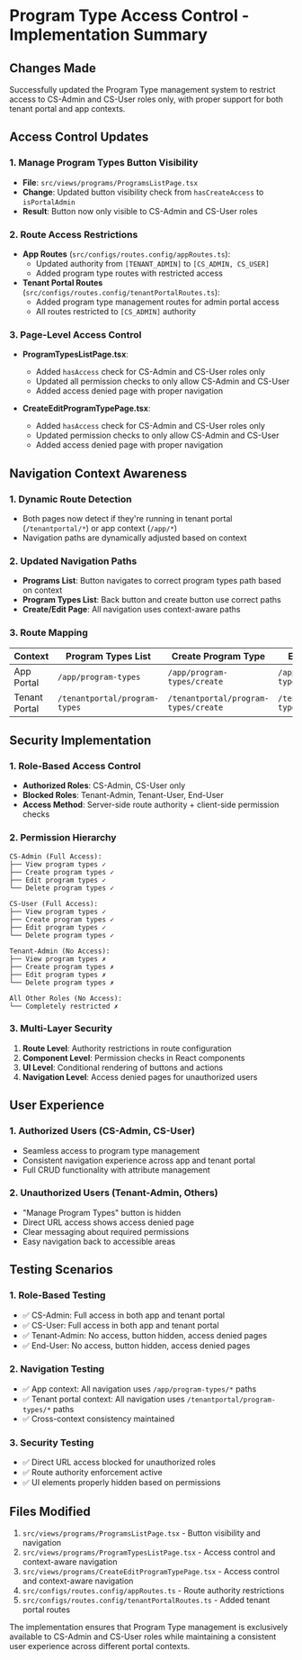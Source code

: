 # Program Type Access Control - Implementation Summary

## Changes Made

Successfully updated the Program Type management system to restrict access to CS-Admin and CS-User roles only, with proper support for both tenant portal and app contexts.

## Access Control Updates

### 1. Manage Program Types Button Visibility

-   **File**: `src/views/programs/ProgramsListPage.tsx`
-   **Change**: Updated button visibility check from `hasCreateAccess` to `isPortalAdmin`
-   **Result**: Button now only visible to CS-Admin and CS-User roles

### 2. Route Access Restrictions

-   **App Routes** (`src/configs/routes.config/appRoutes.ts`):
    -   Updated authority from `[TENANT_ADMIN]` to `[CS_ADMIN, CS_USER]`
    -   Added program type routes with restricted access
-   **Tenant Portal Routes** (`src/configs/routes.config/tenantPortalRoutes.ts`):
    -   Added program type management routes for admin portal access
    -   All routes restricted to `[CS_ADMIN]` authority

### 3. Page-Level Access Control

-   **ProgramTypesListPage.tsx**:

    -   Added `hasAccess` check for CS-Admin and CS-User roles only
    -   Updated all permission checks to only allow CS-Admin and CS-User
    -   Added access denied page with proper navigation

-   **CreateEditProgramTypePage.tsx**:
    -   Added `hasAccess` check for CS-Admin and CS-User roles only
    -   Updated permission checks to only allow CS-Admin and CS-User
    -   Added access denied page with proper navigation

## Navigation Context Awareness

### 1. Dynamic Route Detection

-   Both pages now detect if they're running in tenant portal (`/tenantportal/*`) or app context (`/app/*`)
-   Navigation paths are dynamically adjusted based on context

### 2. Updated Navigation Paths

-   **Programs List**: Button navigates to correct program types path based on context
-   **Program Types List**: Back button and create button use correct paths
-   **Create/Edit Page**: All navigation uses context-aware paths

### 3. Route Mapping

| Context       | Program Types List            | Create Program Type                  | Edit Program Type                      |
| ------------- | ----------------------------- | ------------------------------------ | -------------------------------------- |
| App Portal    | `/app/program-types`          | `/app/program-types/create`          | `/app/program-types/edit/:id`          |
| Tenant Portal | `/tenantportal/program-types` | `/tenantportal/program-types/create` | `/tenantportal/program-types/edit/:id` |

## Security Implementation

### 1. Role-Based Access Control

-   **Authorized Roles**: CS-Admin, CS-User only
-   **Blocked Roles**: Tenant-Admin, Tenant-User, End-User
-   **Access Method**: Server-side route authority + client-side permission checks

### 2. Permission Hierarchy

```
CS-Admin (Full Access):
├── View program types ✓
├── Create program types ✓
├── Edit program types ✓
└── Delete program types ✓

CS-User (Full Access):
├── View program types ✓
├── Create program types ✓
├── Edit program types ✓
└── Delete program types ✓

Tenant-Admin (No Access):
├── View program types ✗
├── Create program types ✗
├── Edit program types ✗
└── Delete program types ✗

All Other Roles (No Access):
└── Completely restricted ✗
```

### 3. Multi-Layer Security

1. **Route Level**: Authority restrictions in route configuration
2. **Component Level**: Permission checks in React components
3. **UI Level**: Conditional rendering of buttons and actions
4. **Navigation Level**: Access denied pages for unauthorized users

## User Experience

### 1. Authorized Users (CS-Admin, CS-User)

-   Seamless access to program type management
-   Consistent navigation experience across app and tenant portal
-   Full CRUD functionality with attribute management

### 2. Unauthorized Users (Tenant-Admin, Others)

-   "Manage Program Types" button is hidden
-   Direct URL access shows access denied page
-   Clear messaging about required permissions
-   Easy navigation back to accessible areas

## Testing Scenarios

### 1. Role-Based Testing

-   ✅ CS-Admin: Full access in both app and tenant portal
-   ✅ CS-User: Full access in both app and tenant portal
-   ✅ Tenant-Admin: No access, button hidden, access denied pages
-   ✅ End-User: No access, button hidden, access denied pages

### 2. Navigation Testing

-   ✅ App context: All navigation uses `/app/program-types/*` paths
-   ✅ Tenant portal context: All navigation uses `/tenantportal/program-types/*` paths
-   ✅ Cross-context consistency maintained

### 3. Security Testing

-   ✅ Direct URL access blocked for unauthorized roles
-   ✅ Route authority enforcement active
-   ✅ UI elements properly hidden based on permissions

## Files Modified

1. `src/views/programs/ProgramsListPage.tsx` - Button visibility and navigation
2. `src/views/programs/ProgramTypesListPage.tsx` - Access control and context-aware navigation
3. `src/views/programs/CreateEditProgramTypePage.tsx` - Access control and context-aware navigation
4. `src/configs/routes.config/appRoutes.ts` - Route authority restrictions
5. `src/configs/routes.config/tenantPortalRoutes.ts` - Added tenant portal routes

The implementation ensures that Program Type management is exclusively available to CS-Admin and CS-User roles while maintaining a consistent user experience across different portal contexts.
